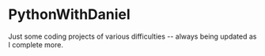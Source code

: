 # PythonWithDaniel
Just some coding projects of various difficulties -- always being updated as I complete more.
